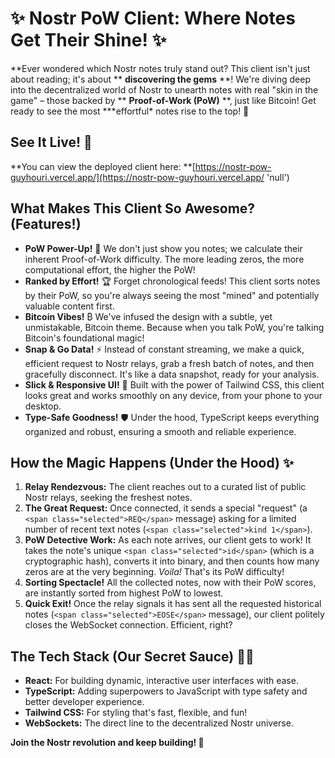# ✨ Nostr PoW Client: Where Notes Get Their Shine! ✨

**Ever wondered which Nostr notes truly stand out? This client isn't just about reading; it's about ** **discovering the gems** **! We're diving deep into the decentralized world of Nostr to unearth notes with real "skin in the game" – those backed by ** **Proof-of-Work (PoW)** **, just like Bitcoin! Get ready to see the most \***effortful\* notes rise to the top! 🚀

## See It Live! 🚀

**You can view the deployed client here: **[https://nostr-pow-guyhouri.vercel.app/](https://nostr-pow-guyhouri.vercel.app/ 'null')

## What Makes This Client So Awesome? (Features!)

- **PoW Power-Up!** 💪 We don't just show you notes; we calculate their inherent Proof-of-Work difficulty. The more leading zeros, the more computational effort, the higher the PoW!
- **Ranked by Effort!** 🏆 Forget chronological feeds! This client sorts notes by their PoW, so you're always seeing the most "mined" and potentially valuable content first.
- **Bitcoin Vibes!** ₿ We've infused the design with a subtle, yet unmistakable, Bitcoin theme. Because when you talk PoW, you're talking Bitcoin's foundational magic!
- **Snap & Go Data!** ⚡ Instead of constant streaming, we make a quick, efficient request to Nostr relays, grab a fresh batch of notes, and then gracefully disconnect. It's like a data snapshot, ready for your analysis.
- **Slick & Responsive UI!** 📱 Built with the power of Tailwind CSS, this client looks great and works smoothly on any device, from your phone to your desktop.
- **Type-Safe Goodness!** 🛡️ Under the hood, TypeScript keeps everything organized and robust, ensuring a smooth and reliable experience.

## How the Magic Happens (Under the Hood) ✨

1. **Relay Rendezvous:** The client reaches out to a curated list of public Nostr relays, seeking the freshest notes.
2. **The Great Request:** Once connected, it sends a special "request" (a `<span class="selected">REQ</span>` message) asking for a limited number of recent text notes (`<span class="selected">kind 1</span>`).
3. **PoW Detective Work:** As each note arrives, our client gets to work! It takes the note's unique `<span class="selected">id</span>` (which is a cryptographic hash), converts it into binary, and then counts how many zeros are at the very beginning. _Voila!_ That's its PoW difficulty!
4. **Sorting Spectacle!** All the collected notes, now with their PoW scores, are instantly sorted from highest PoW to lowest.
5. **Quick Exit!** Once the relay signals it has sent all the requested historical notes (`<span class="selected">EOSE</span>` message), our client politely closes the WebSocket connection. Efficient, right?

## The Tech Stack (Our Secret Sauce) 🧑‍🍳

- **React:** For building dynamic, interactive user interfaces with ease.
- **TypeScript:** Adding superpowers to JavaScript with type safety and better developer experience.
- **Tailwind CSS:** For styling that's fast, flexible, and fun!
- **WebSockets:** The direct line to the decentralized Nostr universe.

**Join the Nostr revolution and keep building! 🧡**
